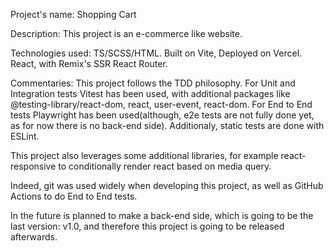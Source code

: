 Project's name: 
  Shopping Cart

Description: 
  This project is an e-commerce like website.

Technologies used: 
  TS/SCSS/HTML. Built on Vite, Deployed on Vercel. React, with Remix's SSR React Router.

Commentaries:
  This project follows the TDD philosophy. For Unit and Integration tests Vitest has been used, with additional packages like @testing-library/react-dom, react, user-event, react-dom. For End to End tests Playwright has been used(although, e2e tests are not fully done yet, as for now there is no back-end side). Additionaly, static tests are done with ESLint.

  This project also leverages some additional libraries, for example react-responsive to conditionally render react based on media query.

  Indeed, git was used widely when developing this project, as well as GitHub Actions to do End to End tests.

  In the future is planned to make a back-end side, which is going to be the last version: v1.0, and therefore this project is going to be released afterwards.